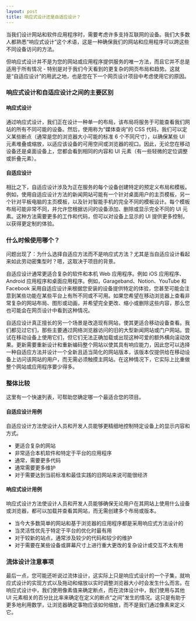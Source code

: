 ```yaml
---
layout: post
title: 响应式设计还是自适应设计？
---
```


当我们设计网站和软件应用程序时，需要考虑许多支持互联网的设备。我们大多数人都熟悉“响应式设计”这个术语，这是一种确保我们的网站和应用程序可以跨这些不同设备访问的方法。

但响应式设计并不是为您的网站或应用程序提供服务的唯一方法，而且它并不总是适用于所有情况 - 特别是对于我们今天看到的更复杂的网页布局和趋势。这就是“自适应设计”的用武之地，也是您在下一个网页设计项目中考虑使用它的原因。

### 响应式设计和自适应设计之间的主要区别

#### 响应式设计

通过响应式设计，我们正在设计一种单一的布局，该布局将服务于可能查看我们网站的所有不同可能的设备。然后，使用称为“媒体查询”的 CSS 代码，我们可以定义某些断点（通常是您的浏览器大小可能的标准 6 个不同尺寸），以确保某些 UI 元素堆叠或缩放，以适应该设备的可用空间或浏览器的视口。因此，无论您在移动设备还是桌面设备上，您都会看到相同的内容和 UI 元素（有一些轻微的定位调整或折叠元素）。

#### 自适应设计
相比之下，自适应设计涉及为正在服务的每个设备创建特定的预定义布局和模板。例如，使用自适应设计方法的新闻网站可能有一个针对桌面用户的主页模板，另一个针对平板电脑的主页模板，以及针对智能手机的完全不同的模板设计。每个模板布局可能非常不同，并允许您根据访问的设备添加、删除或显示完全不同的 UI 元素。这种方法需要更多的工作和代码，但可以对设备上显示的 UI 提供更多控制，以获得更定制的体验。

### 什么时候使用哪个？

问题出现了：为什么选择自适应方法而不是响应式方法？尤其是当自适应设计看起来如此劳动密集型时？嗯，这取决于项目的背景。

自适应设计通常更适合复杂的软件和本机 Web 应用程序。例如 iOS 应用程序、Android 应用程序和桌面应用程序。例如，Garageband、Notion、YouTube 和 Facebook 采用自适应设计来根据您安装的设备提供特定的体验，您甚至可能会注意到某些功能在某些平台上有所不同或不可用。如果您希望在移动浏览器上查看非常复杂的网站布局、图形或动画，并希望完全更改、缩小或删除这些内容，那么您也可能会在网页设计中看到这种情况。

自适应设计真正擅长的另一个场景是改造现有网站，使其更适合移动设备查看。我们都见过它们，那些主要通过网络浏览器访问的旧的大型新闻网站或门户网站。尝试在移动设备上使用它们，但它们无法正确加载或出现这种可爱的额外横向滚动效果。更新需要重新设计和重新编码整个网站以使其具有响应能力，因此您可以选择一种自适应方法并设计一个全新且适当简化的网站版本，该版本仅提供给在移动设备上访问该网站的用户，而无需必须触摸主网站。在这种情况下，它实际上比重做整个网站或应用程序要少得多。

### 整体比较

这里有一个快速列表，可帮助您确定哪一个最适合您的项目。

#### 自适应设计用例

自适应设计方法使设计人员和开发人员能够更精细地控制特定设备上的显示内容和方式。

- 更适合复杂的网站
- 非常适合本机软件和特定于平台的应用程序
- 通常，需要更多代码
- 通常需要更多维护
- 对于需要达到当前标准和最佳实践的旧网站来说可能很经济

#### 响应式设计用例

响应式设计方法使设计人员和开发人员能够确保无论用户在其网站上使用什么设备或浏览器，都可以加载并查看其网站，而无需创建多个布局或版本。

- 当今大多数简单的网站和基于浏览器的应用程序都是采用响应式方法设计的
- 当灵活性优先于特定于平台的优化时最有用
- 对于较新的站点，通常涉及较少的代码和较少的维护
- 对于需要在某些设备或屏幕尺寸上进行重大更改的复杂设计或交互不太有用

### 流体设计注意事项

最后一点，您可能还听说过流体设计，这实际上只是响应式设计的一个子集，就响应式设计的实现方式以及拖动和缩放以实时调整浏览器大小时会发生什么而言。在响应式设计中，我们使用像素值来确定断点，而在流体设计中，我们使用与其他 UI 元素相关的百分比比率来确定在定义的断点“之间”发生的情况。这只是有助于更多地利用数学，让浏览器确定事物应该如何缩放，而不是我们通过像素来定义它。
